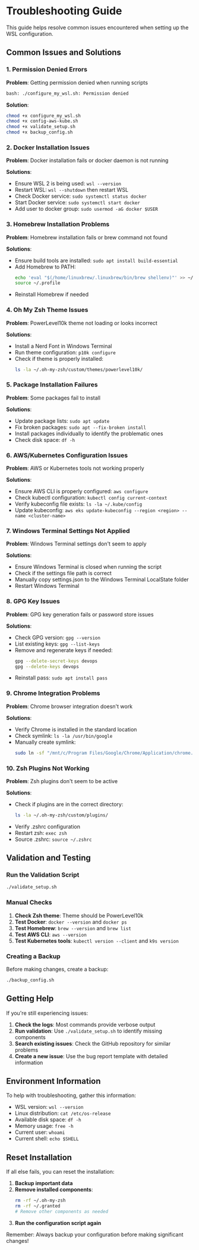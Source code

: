 # Troubleshooting Guide

This guide helps resolve common issues encountered when setting up the WSL configuration.

## Common Issues and Solutions

### 1. Permission Denied Errors

**Problem**: Getting permission denied when running scripts
```bash
bash: ./configure_my_wsl.sh: Permission denied
```

**Solution**:
```bash
chmod +x configure_my_wsl.sh
chmod +x config-aws-kube.sh
chmod +x validate_setup.sh
chmod +x backup_config.sh
```

### 2. Docker Installation Issues

**Problem**: Docker installation fails or docker daemon is not running

**Solutions**:
- Ensure WSL 2 is being used: `wsl --version`
- Restart WSL: `wsl --shutdown` then restart WSL
- Check Docker service: `sudo systemctl status docker`
- Start Docker service: `sudo systemctl start docker`
- Add user to docker group: `sudo usermod -aG docker $USER`

### 3. Homebrew Installation Problems

**Problem**: Homebrew installation fails or brew command not found

**Solutions**:
- Ensure build tools are installed: `sudo apt install build-essential`
- Add Homebrew to PATH:
  ```bash
  echo 'eval "$(/home/linuxbrew/.linuxbrew/bin/brew shellenv)"' >> ~/.profile
  source ~/.profile
  ```
- Reinstall Homebrew if needed

### 4. Oh My Zsh Theme Issues

**Problem**: PowerLevel10k theme not loading or looks incorrect

**Solutions**:
- Install a Nerd Font in Windows Terminal
- Run theme configuration: `p10k configure`
- Check if theme is properly installed:
  ```bash
  ls -la ~/.oh-my-zsh/custom/themes/powerlevel10k/
  ```

### 5. Package Installation Failures

**Problem**: Some packages fail to install

**Solutions**:
- Update package lists: `sudo apt update`
- Fix broken packages: `sudo apt --fix-broken install`
- Install packages individually to identify the problematic ones
- Check disk space: `df -h`

### 6. AWS/Kubernetes Configuration Issues

**Problem**: AWS or Kubernetes tools not working properly

**Solutions**:
- Ensure AWS CLI is properly configured: `aws configure`
- Check kubectl configuration: `kubectl config current-context`
- Verify kubeconfig file exists: `ls -la ~/.kube/config`
- Update kubeconfig: `aws eks update-kubeconfig --region <region> --name <cluster-name>`

### 7. Windows Terminal Settings Not Applied

**Problem**: Windows Terminal settings don't seem to apply

**Solutions**:
- Ensure Windows Terminal is closed when running the script
- Check if the settings file path is correct
- Manually copy settings.json to the Windows Terminal LocalState folder
- Restart Windows Terminal

### 8. GPG Key Issues

**Problem**: GPG key generation fails or password store issues

**Solutions**:
- Check GPG version: `gpg --version`
- List existing keys: `gpg --list-keys`
- Remove and regenerate keys if needed:
  ```bash
  gpg --delete-secret-keys devops
  gpg --delete-keys devops
  ```
- Reinstall pass: `sudo apt install pass`

### 9. Chrome Integration Problems

**Problem**: Chrome browser integration doesn't work

**Solutions**:
- Verify Chrome is installed in the standard location
- Check symlink: `ls -la /usr/bin/google`
- Manually create symlink:
  ```bash
  sudo ln -sf "/mnt/c/Program Files/Google/Chrome/Application/chrome.exe" /usr/bin/google
  ```

### 10. Zsh Plugins Not Working

**Problem**: Zsh plugins don't seem to be active

**Solutions**:
- Check if plugins are in the correct directory:
  ```bash
  ls -la ~/.oh-my-zsh/custom/plugins/
  ```
- Verify .zshrc configuration
- Restart zsh: `exec zsh`
- Source .zshrc: `source ~/.zshrc`

## Validation and Testing

### Run the Validation Script
```bash
./validate_setup.sh
```

### Manual Checks
1. **Check Zsh theme**: Theme should be PowerLevel10k
2. **Test Docker**: `docker --version` and `docker ps`
3. **Test Homebrew**: `brew --version` and `brew list`
4. **Test AWS CLI**: `aws --version`
5. **Test Kubernetes tools**: `kubectl version --client` and `k9s version`

### Creating a Backup
Before making changes, create a backup:
```bash
./backup_config.sh
```

## Getting Help

If you're still experiencing issues:

1. **Check the logs**: Most commands provide verbose output
2. **Run validation**: Use `./validate_setup.sh` to identify missing components
3. **Search existing issues**: Check the GitHub repository for similar problems
4. **Create a new issue**: Use the bug report template with detailed information

## Environment Information

To help with troubleshooting, gather this information:
- WSL version: `wsl --version`
- Linux distribution: `cat /etc/os-release`
- Available disk space: `df -h`
- Memory usage: `free -h`
- Current user: `whoami`
- Current shell: `echo $SHELL`

## Reset Installation

If all else fails, you can reset the installation:

1. **Backup important data**
2. **Remove installed components**:
   ```bash
   rm -rf ~/.oh-my-zsh
   rm -rf ~/.granted
   # Remove other components as needed
   ```
3. **Run the configuration script again**

Remember: Always backup your configuration before making significant changes!
